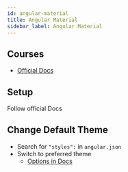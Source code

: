 ```yaml
---
id: angular-material
title: Angular Material
sidebar_label: Angular Material
---
```


## Courses

- [Official Docs](https://material.angular.io/)

## Setup

Follow official Docs

## Change Default Theme

- Search for ```"styles":``` in ```angular.json```
- Switch to preferred theme
  - [Options in Docs](https://material.angular.io/guide/theming)